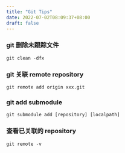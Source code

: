 ```yaml
---
title: "Git Tips"
date: 2022-07-02T08:09:37+08:00
draft: false
---
```

### git 删除未跟踪文件

`git clean -dfx`

### git 关联 remote repository

`git remote add origin xxx.git`

### git add submodule

`git submodule add [repository] [localpath]`

### 查看已关联的 repository

`git remote -v`